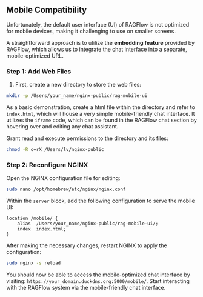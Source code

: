 ## Mobile Compatibility

Unfortunately, the default user interface (UI) of RAGFlow is not optimized for mobile devices, making it challenging to use on smaller screens. 

A straightforward approach is to utilize the **embedding feature** provided by RAGFlow, which allows us to integrate the chat interface into a separate, mobile-optimized URL.

### Step 1: Add Web Files

1. First, create a new directory to store the web files:

```bash
mkdir -p /Users/your_name/nginx-public/rag-mobile-ui
```

As a basic demonstration, create a html file within the directory and refer to `index.html`, which will house a very simple mobile-friendly chat interface. It utilizes the `iframe` code, which can be found in the RAGFlow chat section by hovering over and editing any chat assistant.

Grant read and execute permissions to the directory and its files:

```bash
chmod -R o+rX /Users/lv/nginx-public
```



### Step 2: Reconfigure NGINX

Open the NGINX configuration file for editing:

```bash
sudo nano /opt/homebrew/etc/nginx/nginx.conf
```

Within the `server` block, add the following configuration to serve the mobile UI:

```nginx
location /mobile/ {
    alias  /Users/your_name/nginx-public/rag-mobile-ui/;
    index  index.html;
}
```

After making the necessary changes, restart NGINX to apply the configuration:

```bash
sudo nginx -s reload
```

You should now be able to access the mobile-optimized chat interface by visiting:
```https://your_domain.duckdns.org:5000/mobile/```. Start interacting with the RAGFlow system via the mobile-friendly chat interface.
